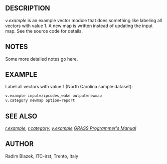 ## DESCRIPTION

*v.example* is an example vector module that does something like
labeling all vectors with value 1. A new map is written instead of
updating the input map. See the source code for details.

## NOTES

Some more detailed notes go here.

## EXAMPLE

Label all vectors with value 1 (North Carolina sample dataset):

```bash
v.example input=zipcodes_wake output=newmap
v.category newmap option=report
```

## SEE ALSO

*[r.example](r.example.md), [r.category](v.category.md),
[v.example](v.example.md)* *[GRASS Programmer's
Manual](https://grass.osgeo.org/programming8/)*

## AUTHOR

Radim Blazek, ITC-irst, Trento, Italy
